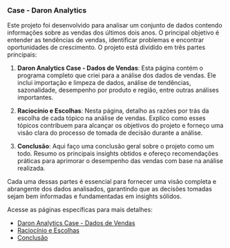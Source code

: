 ### Case - Daron Analytics

Este projeto foi desenvolvido para analisar um conjunto de dados contendo informações sobre as vendas dos últimos dois anos. O principal objetivo é entender as tendências de vendas, identificar problemas e encontrar oportunidades de crescimento. O projeto está dividido em três partes principais:

1. **Daron Analytics Case - Dados de Vendas**: Esta página contém o programa completo que criei para a análise dos dados de vendas. Ele inclui importação e limpeza de dados, análise de tendências, sazonalidade, desempenho por produto e região, entre outras análises importantes.

2. **Raciocínio e Escolhas**: Nesta página, detalho as razões por trás da escolha de cada tópico na análise de vendas. Explico como esses tópicos contribuem para alcançar os objetivos do projeto e forneço uma visão clara do processo de tomada de decisão durante a análise.

3. **Conclusão**: Aqui faço uma conclusão geral sobre o projeto como um todo. Resumo os principais insights obtidos e ofereço recomendações práticas para aprimorar o desempenho das vendas com base na análise realizada.

Cada uma dessas partes é essencial para fornecer uma visão completa e abrangente dos dados analisados, garantindo que as decisões tomadas sejam bem informadas e fundamentadas em insights sólidos.

Acesse as páginas específicas para mais detalhes:

- [Daron Analytics Case - Dados de Vendas](https://github.com/pedrocrf/Analise-de-dados-de-vendas/blob/main/%5BDaron_Analytics%5D%20Case%20-%20Dados%20de%20Vendas.ipynb)
- [Raciocínio e Escolhas](https://github.com/pedrocrf/Analise-de-dados-de-vendas/blob/main/Raciocínio%20e%20Escolhas.md)
- [Conclusão](https://github.com/pedrocrf/Analise-de-dados-de-vendas/blob/main/Conclusão.md)

